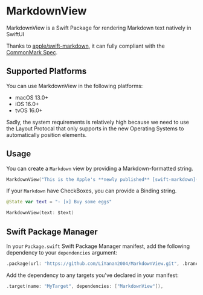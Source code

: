 # MarkdownView

MarkdownView is a Swift Package for rendering Markdown text natively in SwiftUI

Thanks to [apple/swift-markdown](https://github.com/apple/swift-markdown), it can fully compliant with the [CommonMark Spec](https://spec.commonmark.org/current/).



## Supported Platforms

You can use MarkdownView in the following platforms:

* macOS 13.0+
* iOS 16.0+
* tvOS 16.0+

Sadly, the system requirements is relatively high because we need to use the Layout Protocal that only supports in the new Operating Systems to automatically position elements.



## Usage

You can create a `Markdown` view by providing a Markdown-formatted string.

```swift
MarkdownView("This is the Apple's **newly published** [swift-markdown](https://github.com/apple/swift-markdown)")
```

If your `Markdown` have CheckBoxes, you can provide a Binding string.

```swift
@State var text = "- [x] Buy some eggs"
```

```swift
MarkdownView(text: $text)
```



## Swift Package Manager

In your `Package.swift` Swift Package Manager manifest, add the following dependency to your `dependencies` argument:

```swift
.package(url: "https://github.com/LiYanan2004/MarkdownView.git", .branch("main")),
```

Add the dependency to any targets you've declared in your manifest:

```swift
.target(name: "MyTarget", dependencies: ["MarkdownView"]),
```

